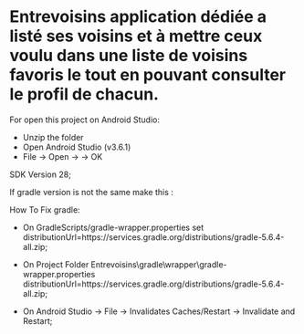 # Entrevoisins application dédiée a listé ses voisins et à mettre ceux voulu dans une liste de voisins favoris le tout en pouvant consulter le profil de chacun.

For open this project on Android Studio:

- Unzip the folder
- Open Android Studio (v3.6.1)
- File -> Open -> <Path of your folder project> -> OK


SDK Version 28;

If gradle version is not the same make this :

How To Fix gradle:
- On GradleScripts/gradle-wrapper.properties set distributionUrl=https\://services.gradle.org/distributions/gradle-5.6.4-all.zip;

- On Project Folder  Entrevoisins\gradle\wrapper\gradle-wrapper.properties distributionUrl=https\://services.gradle.org/distributions/gradle-5.6.4-all.zip;

- On Android Studio -> File -> Invalidates Caches/Restart -> Invalidate and Restart;

